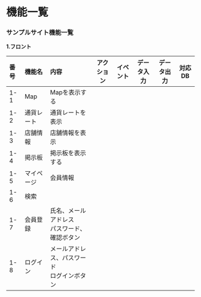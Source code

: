 # 機能一覧
### サンプルサイト機能一覧
**1.フロント**

|番号|機能名|内容|アクション|イベント|データ入力|データ出力|対応DB|
|:---|:---|:---|:---:|:---:|:---:|:---:|:---:|
|1-1|Map|Mapを表示する||||||
|1-2|通貨レート|通貨レートを表示||||||
|1-3|店舗情報|店舗情報を表示||||||
|1-4|掲示板|掲示板を表示する||||||
|1-5|マイページ|会員情報||||||
|1-6|検索|||||||
|1-7|会員登録|氏名、メールアドレス<br>パスワード、確認ボタン||||||
|1-8|ログイン|メールアドレス、パスワード<br>ログインボタン||||||
